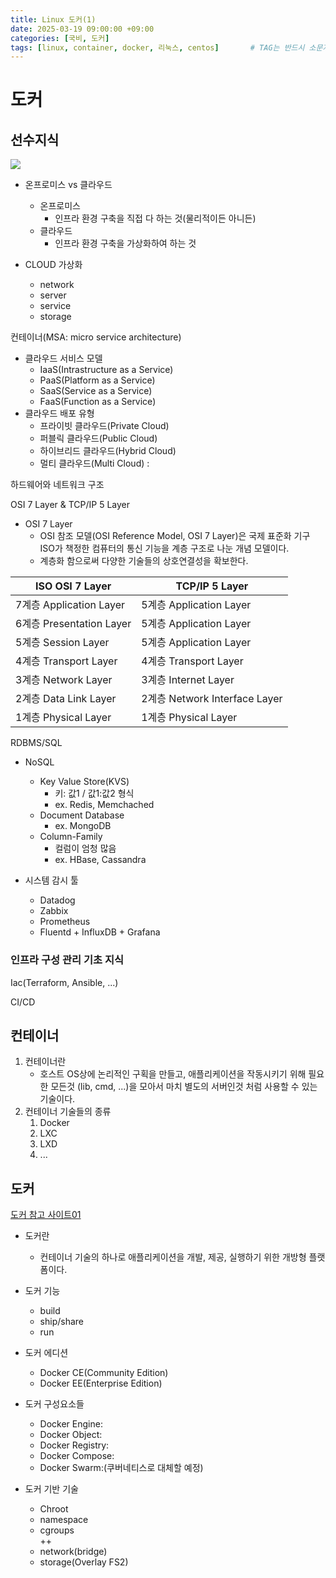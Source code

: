 ```yaml
---
title: Linux 도커(1)
date: 2025-03-19 09:00:00 +09:00
categories: [국비, 도커]
tags: [linux, container, docker, 리눅스, centos]		# TAG는 반드시 소문자로 이루어져야함!
---
```


# 도커
## 선수지식

![](https://mermaid.ink/img/pako:eNptks9L40AUx_-V4Z1ja6qtdc4ietAVurCw5DKYUQNNUtIprFsKLZsuZXVPrVClEQV_RPEQbQ9K6z_UmfkfnDQr2m7fYSaZz_f73szjVWHXNSlgYJZNi5ZDDQepYBYrUiQbAx6MxFnE2z0RdBFvP4rz63F_hDa_IhE8y44f85j06_K0k3jFcCDboTxuInnaHT-9IoyE3-NPfoI_B0bjqC5-NXj4LI4u5nExDGXzWAQD7rfmcXkSilY3IRvpbx8l-d9IuaQfqeIjtU2bVeLXDr_siVFdqUSzO4s_Px0lsDCV_j7kv-sqA--czHq3F5hFPcSjO3EUzEJ-24rv1XiIq6u2vPjiz9V_l5v0i988TFhC45a_6_-9SSm_OAs7HrWtMp3XnU1CyukdQgrpglrmKdbVOWhgU88mlqnmoBqrDGAH1KYGYPVp0j1SKTIDDKempKTC3MKhswuYeRWqQaVkEkbXLLLvERvwHimW1WmJON9dd-ofcBV-AF7U4BCwrudSuXx2OacvZ7IreT2Tr2nwc-JYTK0msaLnM0uZ7JKuATUt5npbyahOJrb2BoItDuU?type=png)

- 온프로미스 vs 클라우드
    - 온프로미스 
        - 인프라 환경 구축을 직접 다 하는 것(물리적이든 아니든)
    - 클라우드
        - 인프라 환경 구축을 가상화하여 하는 것

- CLOUD 가상화
    - network
    - server
    - service
    - storage

컨테이너(MSA: micro service architecture)

- 클라우드 서비스 모델
    - IaaS(Intrastructure as a Service)
    - PaaS(Platform as a Service)
    - SaaS(Service as a Service)
    - FaaS(Function as a Service)
- 클라우드 배포 유형
    - 프라이빗 클라우드(Private Cloud)
    - 퍼블릭 클라우드(Public Cloud)
    - 하이브리드 클라우드(Hybrid Cloud)
    - 멀티 클라우드(Multi Cloud) :

하드웨어와 네트워크 구조

OSI 7 Layer & TCP/IP 5 Layer
- OSI 7 Layer
    - OSI 참조 모델(OSI Reference Model, OSI 7 Layer)은 국제 표준화 기구 ISO가 책정한 컴퓨터의 통신 기능을 계층 구조로 나눈 개념 모델이다. 
    - 계층화 함으로써 다양한 기술들의 상호연결성을 확보한다.

|ISO OSI 7 Layer| TCP/IP 5 Layer|
|-------|-------|
|7계층  Application Layer|5계층  Application Layer|
|6계층  Presentation Layer|5계층  Application Layer|
|5계층  Session Layer|5계층  Application Layer|
|4계층 Transport Layer|4계층  Transport Layer|
|3계층  Network Layer|3계층  Internet Layer|
|2계층  Data Link Layer|2계층  Network Interface Layer|
|1계층  Physical Layer|1계층  Physical Layer|

RDBMS/SQL

- NoSQL
    - Key Value Store(KVS)
        - 키: 값1 / 값1:값2 형식
        - ex. Redis, Memchached
    - Document Database
        - ex. MongoDB
    - Column-Family
        - 컬럼이 엄청 많음
        - ex. HBase, Cassandra

- 시스템 감시 툴
    - Datadog
    - Zabbix
    - Prometheus
    - Fluentd + InfluxDB + Grafana

### 인프라 구성 관리 기초 지식

Iac(Terraform, Ansible, ...)

CI/CD

## 컨테이너
1. 컨테이너란
    - 호스트 OS상에 논리적인 구획을 만들고, 애플리케이션을 작동시키기 위해 필요한 모든것 (lib, cmd, ...)을 모아서 마치 별도의 서버인것 처럼 사용할 수 있는 기술이다.
2. 컨테이너 기술들의 종류
    1. Docker
    2. LXC
    3. LXD
    4. ...

## 도커
[도커 참고 사이트01](https://docs.docker.com)
- 도커란
    - 컨테이너 기술의 하나로 애플리케이션을 개발, 제공, 실행하기 위한 개방형 플랫폼이다.

- 도커 기능
    - build
    - ship/share
    - run

- 도커 에디션
    - Docker CE(Community Edition)
    - Docker EE(Enterprise Edition)
    
- 도커 구성요소들
    - Docker Engine:
    - Docker Object:
    - Docker Registry:
    - Docker Compose:
    - Docker Swarm:(쿠버네티스로 대체할 예정)

- 도커 기반 기술
    - Chroot
    - namespace
    - cgroups  
++
    - network(bridge)
    - storage(Overlay FS2)
